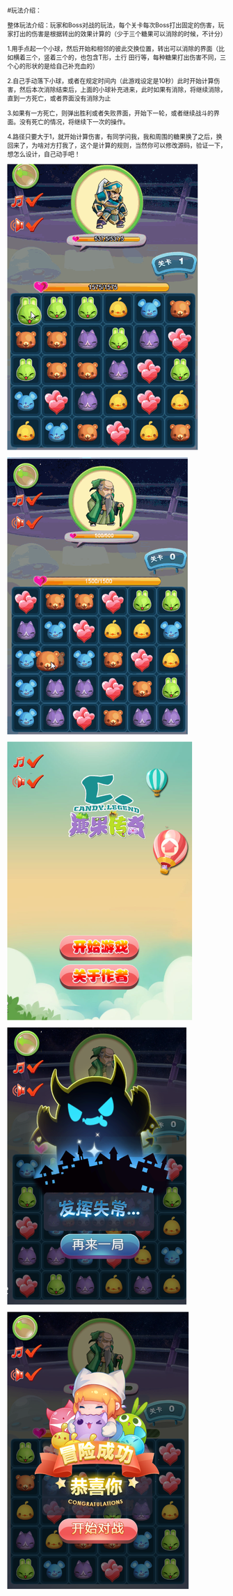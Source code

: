 
#玩法介绍：

整体玩法介绍：玩家和Boss对战的玩法，每个关卡每次Boss打出固定的伤害，玩家打出的伤害是根据转出的效果计算的（少于三个糖果可以消除的时候，不计分）

1.用手点起一个小球，然后开始和相邻的彼此交换位置，转出可以消除的界面（比如横着三个，竖着三个的，也包含T形，土行 田行等，每种糖果打出伤害不同，三个心的形状的是给自己补充血的）

2.自己手动落下小球，或者在规定时间内（此游戏设定是10秒）此时开始计算伤害，然后本次消除结束后，上面的小球补充进来，此时如果有消除，将继续消除，直到一方死亡，或者界面没有消除为止

3.如果有一方死亡，则弹出胜利或者失败界面，开始下一轮，或者继续战斗的界面。没有死亡的情况，将继续下一次的操作。

4.路径只要大于1，就开始计算伤害，有同学问我，我和周围的糖果换了之后，换回来了，为啥对方打我了，这个是计算的规则，当然你可以修改源码，验证一下，想怎么设计，自己动手吧！


![image](https://github.com/jsroads/candy/blob/master/instruction/plant.gif)

![image](https://github.com/jsroads/candy/blob/master/instruction/plant1.gif)

![image](https://github.com/jsroads/candy/blob/master/instruction/teacher01.png)

![image](https://github.com/jsroads/candy/blob/master/instruction/teacher02.png)

![image](https://github.com/jsroads/candy/blob/master/instruction/teacher03.png)



